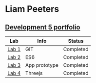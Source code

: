 # Liam Peeters
## [Development 5 portfolio](https://github.com/LiamP2000/DEV5-myportfolio)

| Lab | Info | Status |
| ------------- | ------------- | ------------- |
| [Lab 1](https://github.com/LiamP2000/DEV5-LAB1) | GIT | Completed |
| [Lab 2](https://github.com/LiamP2000/DEV5-myportfolio/tree/main/lab2-bingo) | ES6 | Completed |
| [Lab 3](https://github.com/LiamP2000/DEV5-myportfolio/tree/main/lab3-weatherapp) | App prototype | Completed |
| [Lab 4](https://github.com/LiamP2000/DEV5-myportfolio/tree/main/lab4-threejs) | Threejs | Completed |
